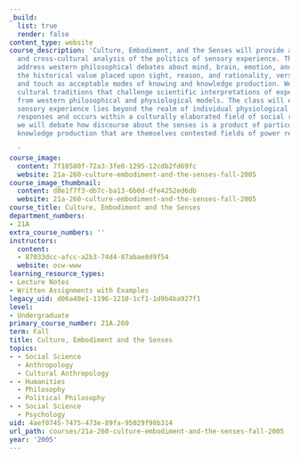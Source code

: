 ```yaml
---
_build:
  list: true
  render: false
content_type: website
course_description: 'Culture, Embodiment, and the Senses will provide an historical
  and cross-cultural analysis of the politics of sensory experience. The subject will
  address western philosophical debates about mind, brain, emotion, and the body and
  the historical value placed upon sight, reason, and rationality, versus smell, taste,
  and touch as acceptable modes of knowing and knowledge production. We will assess
  cultural traditions that challenge scientific interpretations of experience arising
  from western philosophical and physiological models. The class will examine how
  sensory experience lies beyond the realm of individual physiological or psychological
  responses and occurs within a culturally elaborated field of social relations. Finally,
  we will debate how discourse about the senses is a product of particular modes of
  knowledge production that are themselves contested fields of power relations.

  '
course_image:
  content: 7f10580f-72a3-3fe0-1295-12cdb2fd69fc
  website: 21a-260-culture-embodiment-and-the-senses-fall-2005
course_image_thumbnail:
  content: d8e1f7f3-db7c-ba13-6b0d-dfe4252ed6db
  website: 21a-260-culture-embodiment-and-the-senses-fall-2005
course_title: Culture, Embodiment and the Senses
department_numbers:
- 21A
extra_course_numbers: ''
instructors:
  content:
  - 87033dcc-afcc-a2b3-74d4-87abae8d9f54
  website: ocw-www
learning_resource_types:
- Lecture Notes
- Written Assignments with Examples
legacy_uid: d06a40e1-1196-1210-1cf1-1d9b4ba927f1
level:
- Undergraduate
primary_course_number: 21A.260
term: Fall
title: Culture, Embodiment and the Senses
topics:
- - Social Science
  - Anthropology
  - Cultural Anthropology
- - Humanities
  - Philosophy
  - Political Philosophy
- - Social Science
  - Psychology
uid: 4aef0745-7475-473e-89fa-95029f98b314
url_path: courses/21a-260-culture-embodiment-and-the-senses-fall-2005
year: '2005'
---
```

